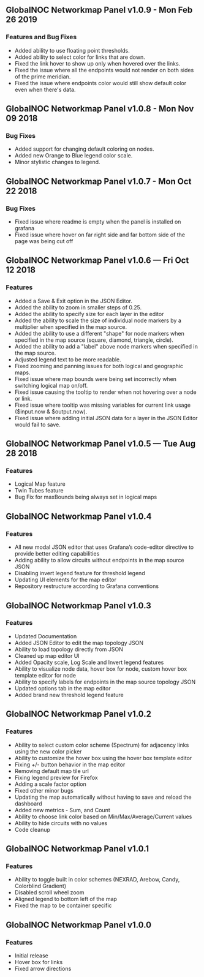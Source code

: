 ## GlobalNOC Networkmap Panel v1.0.9 - Mon Feb 26 2019

### Features and Bug Fixes

* Added ability to use floating point thresholds.
* Added ability to select color for links that are down.
* Fixed the link hover to show up only when hovered over the links.
* Fixed the issue where all the endpoints would not render on both sides of the prime meridian.
* Fixed the issue where endpoints color would still show default color even when there's data.


## GlobalNOC Networkmap Panel v1.0.8 - Mon Nov 09 2018

### Bug Fixes

* Added support for changing default coloring on nodes.
* Added new Orange to Blue legend color scale.
* Minor stylistic changes to legend.


## GlobalNOC Networkmap Panel v1.0.7 - Mon Oct 22 2018

### Bug Fixes

* Fixed issue where readme is empty when the panel is installed on grafana
* Fixed issue where hover on far right side and far bottom side of the page was being cut off

## GlobalNOC Networkmap Panel v1.0.6 — Fri Oct 12 2018

### Features

* Added a Save & Exit option in the JSON Editor.
* Added the ability to zoom in smaller steps of 0.25.
* Added the ability to specify size for each layer in the editor
* Added the ability to scale the size of individual node markers by a multiplier when specified in the map source.
* Added the ability to use a different "shape" for node markers when specified in the map source (square, diamond, triangle, circle).
* Added the ability to add a "label" above node markers when specified in the map source.
* Adjusted legend text to be more readable.
* Fixed zooming and panning issues for both logical and geographic maps.
* Fixed issue where map bounds were being set incorrectly when switching logical map on/off.
* Fixed issue causing the tooltip to render when not hovering over a node or link.
* Fixed issue where tooltip was missing variables for current link usage ($input.now & $output.now).
* Fixed issue where adding initial JSON data for a layer in the JSON Editor would fail to save.

## GlobalNOC Networkmap Panel v1.0.5 — Tue Aug 28 2018

### Features

* Logical Map feature
* Twin Tubes feature
* Bug Fix for maxBounds being always set in logical maps

## GlobalNOC Networkmap Panel v1.0.4

### Features

* All new modal JSON editor that uses Grafana’s code-editor directive to provide better editing capabilities
* Adding ability to allow circuits without endpoints in the map source JSON
* Disabling invert legend feature for threshold legend 
* Updating UI elements for the map editor
* Repository restructure according to Grafana conventions

## GlobalNOC Networkmap Panel v1.0.3

### Features

* Updated Documentation
* Added JSON Editor to edit the map topology JSON
* Ability to load topology directly from JSON
* Cleaned up map editor UI
* Added Opacity scale, Log Scale and Invert legend features
* Ability to visualize node data, hover box for node, custom hover box template editor for node
* Ability to specify labels for endpoints in the map source topology JSON
* Updated options tab in the map editor
* Added brand new threshold legend feature

## GlobalNOC Networkmap Panel v1.0.2

### Features

* Ability to select custom color scheme (Spectrum) for adjacency links using the new color picker
* Ability to customize the hover box using the hover box template editor
* Fixing +/- button behavior in the map editor
* Removing default map tile url
* Fixing legend preview for Firefox
* Adding a scale factor option
* Fixed other minor bugs
* Updating the map automatically without having to save and reload the dashboard
* Added new metrics - Sum, and Count
* Ability to choose link color based on Min/Max/Average/Current values
* Ability to hide circuits with no values
* Code cleanup

## GlobalNOC Networkmap Panel v1.0.1

### Features

* Ability to toggle built in color schemes  (NEXRAD, Arebow, Candy, Colorblind Gradient)
* Disabled scroll wheel zoom
* Aligned legend to bottom left of the map
* Fixed the map to be container specific

## GlobalNOC Networkmap Panel v1.0.0

### Features

* Initial release
* Hover box for links
* Fixed arrow directions
